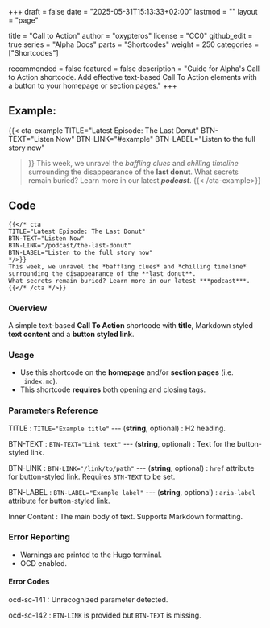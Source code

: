 +++
draft = false
date = "2025-05-31T15:13:33+02:00"
lastmod = ""
layout = "page"

title = "Call to Action"
author = "oxypteros"
license = "CC0"
github_edit = true
series = "Alpha Docs"
  parts = "Shortcodes"
  weight = 250
categories = ["Shortcodes"]

recommended = false
featured = false
description = "Guide for Alpha's Call to Action shortcode. Add effective text-based Call To Action elements with a button to your homepage or section pages."
+++
## Example:
{{< cta-example
TITLE="Latest Episode: The Last Donut"
BTN-TEXT="Listen Now"
BTN-LINK="#example"
BTN-LABEL="Listen to the full story now"
>}}
This week, we unravel the *baffling clues* and *chilling timeline* surrounding the disappearance of the **last donut**. 
What secrets remain buried? Learn more in our latest ***podcast***.
{{< /cta-example>}}

## Code
```go-html-template
{{</* cta
TITLE="Latest Episode: The Last Donut"
BTN-TEXT="Listen Now"
BTN-LINK="/podcast/the-last-donut"
BTN-LABEL="Listen to the full story now"
*/>}}
This week, we unravel the *baffling clues* and *chilling timeline* surrounding the disappearance of the **last donut**. 
What secrets remain buried? Learn more in our latest ***podcast***.
{{</* /cta */>}}
```
### Overview
A simple text-based **Call To Action** shortcode with **title**, Markdown styled **text content** and a **button styled link**. 

### Usage
- Use this shortcode on the **homepage** and/or **section pages** (i.e. `_index.md`).
- This shortcode **requires** both opening and closing tags.

### Parameters Reference

TITLE
: `TITLE="Example title"` --- (**string**, optional) 
: H2 heading.

BTN-TEXT
: `BTN-TEXT="Link text"` --- (**string**, optional) 
: Text for the button-styled link.

BTN-LINK
: `BTN-LINK="/link/to/path"` --- (**string**, optional) 
:  `href` attribute for button-styled link. Requires `BTN-TEXT` to be set.

BTN-LABEL
: `BTN-LABEL="Example label"` --- (**string**, optional) 
: `aria-label` attribute for button-styled link.

Inner Content 
: The main body of text. Supports Markdown formatting.

### Error Reporting
- Warnings are printed to the Hugo terminal.
- OCD enabled.

#### Error Codes
ocd-sc-141
: Unrecognized parameter detected.

ocd-sc-142
: `BTN-LINK` is provided but `BTN-TEXT` is missing.

